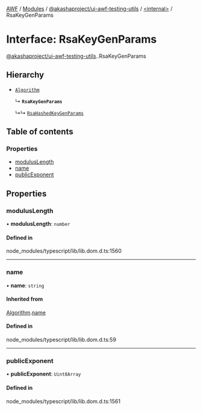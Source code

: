 [AWF](../README.md) / [Modules](../modules.md) / [@akashaproject/ui-awf-testing-utils](../modules/akashaproject_ui_awf_testing_utils.md) / [<internal\>](../modules/akashaproject_ui_awf_testing_utils._internal_.md) / RsaKeyGenParams

# Interface: RsaKeyGenParams

[@akashaproject/ui-awf-testing-utils](../modules/akashaproject_ui_awf_testing_utils.md).[<internal>](../modules/akashaproject_ui_awf_testing_utils._internal_.md).RsaKeyGenParams

## Hierarchy

- [`Algorithm`](akashaproject_ui_awf_testing_utils._internal_.Algorithm.md)

  ↳ **`RsaKeyGenParams`**

  ↳↳ [`RsaHashedKeyGenParams`](akashaproject_ui_awf_testing_utils._internal_.RsaHashedKeyGenParams.md)

## Table of contents

### Properties

- [modulusLength](akashaproject_ui_awf_testing_utils._internal_.RsaKeyGenParams.md#moduluslength)
- [name](akashaproject_ui_awf_testing_utils._internal_.RsaKeyGenParams.md#name)
- [publicExponent](akashaproject_ui_awf_testing_utils._internal_.RsaKeyGenParams.md#publicexponent)

## Properties

### modulusLength

• **modulusLength**: `number`

#### Defined in

node_modules/typescript/lib/lib.dom.d.ts:1560

___

### name

• **name**: `string`

#### Inherited from

[Algorithm](akashaproject_ui_awf_testing_utils._internal_.Algorithm.md).[name](akashaproject_ui_awf_testing_utils._internal_.Algorithm.md#name)

#### Defined in

node_modules/typescript/lib/lib.dom.d.ts:59

___

### publicExponent

• **publicExponent**: `Uint8Array`

#### Defined in

node_modules/typescript/lib/lib.dom.d.ts:1561
